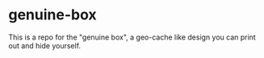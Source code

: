 genuine-box
===========

This is a repo for the "genuine box", a geo-cache like design you can print out and hide yourself.
